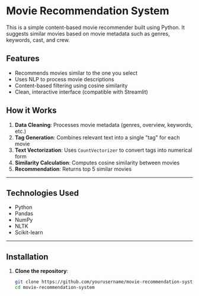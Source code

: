 # Movie Recommendation System

This is a simple content-based movie recommender built using Python. It suggests similar movies based on movie metadata such as genres, keywords, cast, and crew.

## Features

- Recommends movies similar to the one you select
- Uses NLP to process movie descriptions
- Content-based filtering using cosine similarity
- Clean, interactive interface (compatible with Streamlit)

## How it Works

1. **Data Cleaning**: Processes movie metadata (genres, overview, keywords, etc.)
2. **Tag Generation**: Combines relevant text into a single "tag" for each movie
3. **Text Vectorization**: Uses `CountVectorizer` to convert tags into numerical form
4. **Similarity Calculation**: Computes cosine similarity between movies
5. **Recommendation**: Returns top 5 similar movies

---

## Technologies Used

- Python
- Pandas
- NumPy
- NLTK
- Scikit-learn

---

## Installation

1. **Clone the repository**:
   ```bash
   git clone https://github.com/yourusername/movie-recommendation-system.git
   cd movie-recommendation-system
